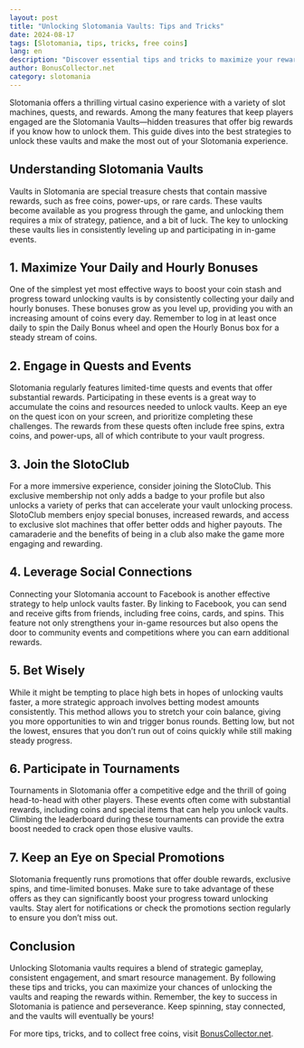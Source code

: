 ```yaml
---
layout: post
title: "Unlocking Slotomania Vaults: Tips and Tricks"
date: 2024-08-17
tags: [Slotomania, tips, tricks, free coins]
lang: en
description: "Discover essential tips and tricks to maximize your rewards in Slotomania, including strategies for unlocking vaults, leveling up, and more."
author: BonusCollector.net
category: slotomania
---
```


Slotomania offers a thrilling virtual casino experience with a variety of slot machines, quests, and rewards. Among the many features that keep players engaged are the Slotomania Vaults—hidden treasures that offer big rewards if you know how to unlock them. This guide dives into the best strategies to unlock these vaults and make the most out of your Slotomania experience.

## Understanding Slotomania Vaults

Vaults in Slotomania are special treasure chests that contain massive rewards, such as free coins, power-ups, or rare cards. These vaults become available as you progress through the game, and unlocking them requires a mix of strategy, patience, and a bit of luck. The key to unlocking these vaults lies in consistently leveling up and participating in in-game events.

## 1. Maximize Your Daily and Hourly Bonuses

One of the simplest yet most effective ways to boost your coin stash and progress toward unlocking vaults is by consistently collecting your daily and hourly bonuses. These bonuses grow as you level up, providing you with an increasing amount of coins every day. Remember to log in at least once daily to spin the Daily Bonus wheel and open the Hourly Bonus box for a steady stream of coins.

## 2. Engage in Quests and Events

Slotomania regularly features limited-time quests and events that offer substantial rewards. Participating in these events is a great way to accumulate the coins and resources needed to unlock vaults. Keep an eye on the quest icon on your screen, and prioritize completing these challenges. The rewards from these quests often include free spins, extra coins, and power-ups, all of which contribute to your vault progress.

## 3. Join the SlotoClub

For a more immersive experience, consider joining the SlotoClub. This exclusive membership not only adds a badge to your profile but also unlocks a variety of perks that can accelerate your vault unlocking process. SlotoClub members enjoy special bonuses, increased rewards, and access to exclusive slot machines that offer better odds and higher payouts. The camaraderie and the benefits of being in a club also make the game more engaging and rewarding.

## 4. Leverage Social Connections

Connecting your Slotomania account to Facebook is another effective strategy to help unlock vaults faster. By linking to Facebook, you can send and receive gifts from friends, including free coins, cards, and spins. This feature not only strengthens your in-game resources but also opens the door to community events and competitions where you can earn additional rewards.

## 5. Bet Wisely

While it might be tempting to place high bets in hopes of unlocking vaults faster, a more strategic approach involves betting modest amounts consistently. This method allows you to stretch your coin balance, giving you more opportunities to win and trigger bonus rounds. Betting low, but not the lowest, ensures that you don’t run out of coins quickly while still making steady progress.

## 6. Participate in Tournaments

Tournaments in Slotomania offer a competitive edge and the thrill of going head-to-head with other players. These events often come with substantial rewards, including coins and special items that can help you unlock vaults. Climbing the leaderboard during these tournaments can provide the extra boost needed to crack open those elusive vaults.

## 7. Keep an Eye on Special Promotions

Slotomania frequently runs promotions that offer double rewards, exclusive spins, and time-limited bonuses. Make sure to take advantage of these offers as they can significantly boost your progress toward unlocking vaults. Stay alert for notifications or check the promotions section regularly to ensure you don’t miss out.

## Conclusion

Unlocking Slotomania vaults requires a blend of strategic gameplay, consistent engagement, and smart resource management. By following these tips and tricks, you can maximize your chances of unlocking the vaults and reaping the rewards within. Remember, the key to success in Slotomania is patience and perseverance. Keep spinning, stay connected, and the vaults will eventually be yours!

For more tips, tricks, and to collect free coins, visit [BonusCollector.net](https://bonuscollector.net/slotomania-free-coins/).